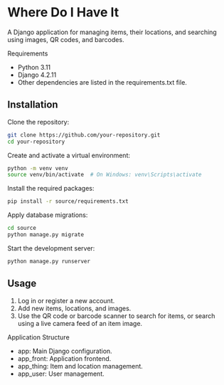 # Where Do I Have It
A Django application for managing items, their locations, and searching using images, QR codes, and barcodes.

Requirements
- Python 3.11
- Django 4.2.11
- Other dependencies are listed in the requirements.txt file.
## Installation
Clone the repository:
```bash
git clone https://github.com/your-repository.git
cd your-repository
```
Create and activate a virtual environment:
```bash
python -m venv venv
source venv/bin/activate  # On Windows: venv\Scripts\activate
```
Install the required packages:
```bash
pip install -r source/requirements.txt
```
Apply database migrations:
```bash
cd source
python manage.py migrate
```
Start the development server:
```bash
python manage.py runserver
```
## Usage
1. Log in or register a new account.
2. Add new items, locations, and images.
3. Use the QR code or barcode scanner to search for items, or search using a live camera feed of an item image.

Application Structure
* app: Main Django configuration.
* app_front: Application frontend.
* app_thing: Item and location management.
* app_user: User management.
